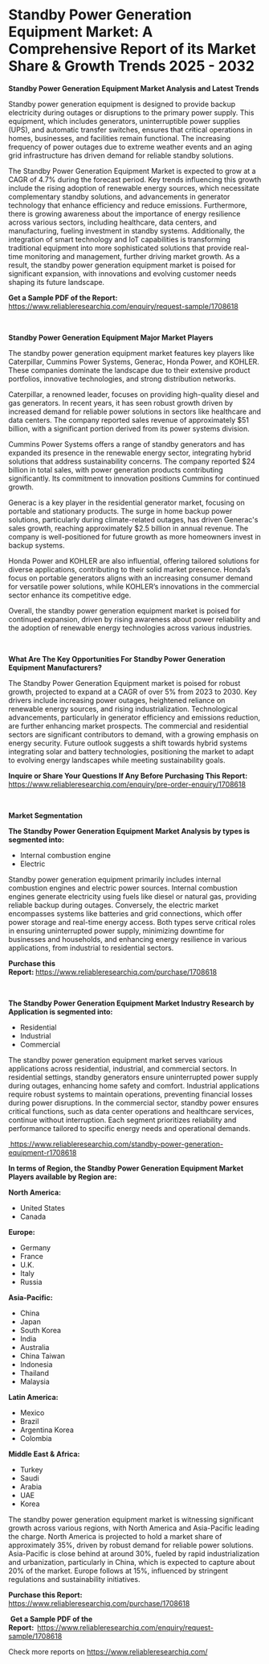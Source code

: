 <p><h1>Standby Power Generation Equipment Market: A Comprehensive Report of its Market Share & Growth Trends 2025 - 2032</h1></p><p><strong>Standby Power Generation Equipment Market Analysis and Latest Trends</strong></p>
<p><p>Standby power generation equipment is designed to provide backup electricity during outages or disruptions to the primary power supply. This equipment, which includes generators, uninterruptible power supplies (UPS), and automatic transfer switches, ensures that critical operations in homes, businesses, and facilities remain functional. The increasing frequency of power outages due to extreme weather events and an aging grid infrastructure has driven demand for reliable standby solutions.</p><p>The Standby Power Generation Equipment Market is expected to grow at a CAGR of 4.7% during the forecast period. Key trends influencing this growth include the rising adoption of renewable energy sources, which necessitate complementary standby solutions, and advancements in generator technology that enhance efficiency and reduce emissions. Furthermore, there is growing awareness about the importance of energy resilience across various sectors, including healthcare, data centers, and manufacturing, fueling investment in standby systems. Additionally, the integration of smart technology and IoT capabilities is transforming traditional equipment into more sophisticated solutions that provide real-time monitoring and management, further driving market growth. As a result, the standby power generation equipment market is poised for significant expansion, with innovations and evolving customer needs shaping its future landscape.</p></p>
<p><strong>Get a Sample PDF of the Report:&nbsp;</strong> <a href="https://www.reliableresearchiq.com/enquiry/request-sample/1708618?utm_campaign=104&utm_medium=2&utm_source=Github&utm_content=ia&utm_term=10012025&utm_id=standby-power-generation-equipment">https://www.reliableresearchiq.com/enquiry/request-sample/1708618</a></p>
<p>&nbsp;</p>
<p><strong>Standby Power Generation Equipment Major Market Players</strong></p>
<p><p>The standby power generation equipment market features key players like Caterpillar, Cummins Power Systems, Generac, Honda Power, and KOHLER. These companies dominate the landscape due to their extensive product portfolios, innovative technologies, and strong distribution networks. </p><p>Caterpillar, a renowned leader, focuses on providing high-quality diesel and gas generators. In recent years, it has seen robust growth driven by increased demand for reliable power solutions in sectors like healthcare and data centers. The company reported sales revenue of approximately $51 billion, with a significant portion derived from its power systems division.</p><p>Cummins Power Systems offers a range of standby generators and has expanded its presence in the renewable energy sector, integrating hybrid solutions that address sustainability concerns. The company reported $24 billion in total sales, with power generation products contributing significantly. Its commitment to innovation positions Cummins for continued growth.</p><p>Generac is a key player in the residential generator market, focusing on portable and stationary products. The surge in home backup power solutions, particularly during climate-related outages, has driven Generac's sales growth, reaching approximately $2.5 billion in annual revenue. The company is well-positioned for future growth as more homeowners invest in backup systems.</p><p>Honda Power and KOHLER are also influential, offering tailored solutions for diverse applications, contributing to their solid market presence. Honda’s focus on portable generators aligns with an increasing consumer demand for versatile power solutions, while KOHLER’s innovations in the commercial sector enhance its competitive edge.</p><p>Overall, the standby power generation equipment market is poised for continued expansion, driven by rising awareness about power reliability and the adoption of renewable energy technologies across various industries.</p></p>
<p>&nbsp;</p>
<p><strong>What Are The Key Opportunities For Standby Power Generation Equipment Manufacturers?</strong></p>
<p><p>The Standby Power Generation Equipment market is poised for robust growth, projected to expand at a CAGR of over 5% from 2023 to 2030. Key drivers include increasing power outages, heightened reliance on renewable energy sources, and rising industrialization. Technological advancements, particularly in generator efficiency and emissions reduction, are further enhancing market prospects. The commercial and residential sectors are significant contributors to demand, with a growing emphasis on energy security. Future outlook suggests a shift towards hybrid systems integrating solar and battery technologies, positioning the market to adapt to evolving energy landscapes while meeting sustainability goals.</p></p>
<p><strong>Inquire or Share Your Questions If Any Before Purchasing This Report:</strong> <a href="https://www.reliableresearchiq.com/enquiry/pre-order-enquiry/1708618?utm_campaign=104&utm_medium=2&utm_source=Github&utm_content=ia&utm_term=10012025&utm_id=standby-power-generation-equipment">https://www.reliableresearchiq.com/enquiry/pre-order-enquiry/1708618</a></p>
<p>&nbsp;</p>
<p><strong>Market Segmentation</strong></p>
<p><strong>The Standby Power Generation Equipment Market Analysis by types is segmented into:</strong></p>
<p><ul><li>Internal combustion engine</li><li>Electric</li></ul></p>
<p><p>Standby power generation equipment primarily includes internal combustion engines and electric power sources. Internal combustion engines generate electricity using fuels like diesel or natural gas, providing reliable backup during outages. Conversely, the electric market encompasses systems like batteries and grid connections, which offer power storage and real-time energy access. Both types serve critical roles in ensuring uninterrupted power supply, minimizing downtime for businesses and households, and enhancing energy resilience in various applications, from industrial to residential sectors.</p></p>
<p><strong>Purchase this Report:&nbsp;</strong><a href="https://www.reliableresearchiq.com/purchase/1708618?utm_campaign=104&utm_medium=2&utm_source=Github&utm_content=ia&utm_term=10012025&utm_id=standby-power-generation-equipment">https://www.reliableresearchiq.com/purchase/1708618</a></p>
<p>&nbsp;</p>
<p><strong>The Standby Power Generation Equipment Market Industry Research by Application is segmented into:</strong></p>
<p><ul><li>Residential</li><li>Industrial</li><li>Commercial</li></ul></p>
<p><p>The standby power generation equipment market serves various applications across residential, industrial, and commercial sectors. In residential settings, standby generators ensure uninterrupted power supply during outages, enhancing home safety and comfort. Industrial applications require robust systems to maintain operations, preventing financial losses during power disruptions. In the commercial sector, standby power ensures critical functions, such as data center operations and healthcare services, continue without interruption. Each segment prioritizes reliability and performance tailored to specific energy needs and operational demands.</p></p>
<p><a href="https://www.reliableresearchiq.com/standby-power-generation-equipment-r1708618?utm_campaign=104&utm_medium=2&utm_source=Github&utm_content=ia&utm_term=10012025&utm_id=standby-power-generation-equipment">&nbsp;https://www.reliableresearchiq.com/standby-power-generation-equipment-r1708618</a></p>
<p><strong>In terms of Region, the Standby Power Generation Equipment Market Players available by Region are:</strong></p>
<p>
    <p> <strong> North America: </strong>
        <ul>
            <li>United States</li>
            <li>Canada</li>
        </ul>
        </p> 
    <p> <strong> Europe: </strong>
        <ul>
            <li>Germany</li>
            <li>France</li>
            <li>U.K.</li>
            <li>Italy</li>
            <li>Russia</li>
        </ul>
        </p> 
    <p> <strong> Asia-Pacific: </strong>
        <ul>
            <li>China</li>
            <li>Japan</li>
            <li>South Korea</li>
            <li>India</li>
            <li>Australia</li>
            <li>China Taiwan</li>
            <li>Indonesia</li>
            <li>Thailand</li>
            <li>Malaysia</li>
        </ul>
        </p> 
    <p> <strong> Latin America: </strong>
        <ul>
            <li>Mexico</li>
            <li>Brazil</li>
            <li>Argentina Korea</li>
            <li>Colombia</li>
        </ul>
        </p> 
    <p> <strong> Middle East & Africa: </strong>
        <ul>
            <li>Turkey</li>
            <li>Saudi</li>
            <li>Arabia</li>
            <li>UAE</li>
            <li>Korea</li>
        </ul>
    </p>
    </p>
<p><p>The standby power generation equipment market is witnessing significant growth across various regions, with North America and Asia-Pacific leading the charge. North America is projected to hold a market share of approximately 35%, driven by robust demand for reliable power solutions. Asia-Pacific is close behind at around 30%, fueled by rapid industrialization and urbanization, particularly in China, which is expected to capture about 20% of the market. Europe follows at 15%, influenced by stringent regulations and sustainability initiatives.</p></p>
<p><strong>Purchase this Report: </strong><a href="https://www.reliableresearchiq.com/purchase/1708618?utm_campaign=104&utm_medium=2&utm_source=Github&utm_content=ia&utm_term=10012025&utm_id=standby-power-generation-equipment">https://www.reliableresearchiq.com/purchase/1708618</a></p>
<p>&nbsp;<strong>Get a Sample PDF of the Report:&nbsp;&nbsp;</strong><a href="https://www.reliableresearchiq.com/enquiry/request-sample/1708618?utm_campaign=104&utm_medium=2&utm_source=Github&utm_content=ia&utm_term=10012025&utm_id=standby-power-generation-equipment">https://www.reliableresearchiq.com/enquiry/request-sample/1708618</a></p>
<p><strong></strong></p>
<p>Check more reports on <a href="https://www.reliableresearchiq.com/?utm_campaign=104&utm_medium=2&utm_source=Github&utm_content=ia&utm_term=10012025&utm_id=standby-power-generation-equipment">https://www.reliableresearchiq.com/</a></p>